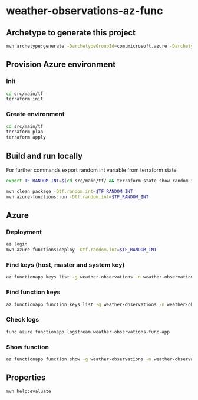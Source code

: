 # weather-observations-az-func
## Archetype to generate this project
```bash
mvn archetype:generate -DarchetypeGroupId=com.microsoft.azure -DarchetypeArtifactId=azure-functions-archetype -DjavaVersion=11
```

## Provision Azure environment
### Init
```bash
cd src/main/tf
terraform init
```

### Create environment
```bash
cd src/main/tf
terraform plan
terraform apply
```

## Build and run locally
For further commands export random int variable from terraform state
```bash
export TF_RANDOM_INT=$(cd src/main/tf/ && terraform state show random_integer.this |grep result | cut -d "=" -f2 |xargs)
```

```bash
mvn clean package -Dtf.random.int=$TF_RANDOM_INT
mvn azure-functions:run -Dtf.random.int=$TF_RANDOM_INT
```

## Azure
### Deployment
```bash
az login
mvn azure-functions:deploy -Dtf.random.int=$TF_RANDOM_INT
```

### Find keys (host, master and system key)
```bash
az functionapp keys list -g weather-observations -n weather-observations-func-app
```

### Find function keys
```bash
az functionapp function keys list -g weather-observations -n weather-observations-func-app --function-name observations-v1
```

### Check logs
```bash
func azure functionapp logstream weather-observations-func-app
```

### Show function
```bash
az functionapp function show -g weather-observations -n weather-observations-func-app --function-name observations-v1
```

## Properties
```bash
mvn help:evaluate
```